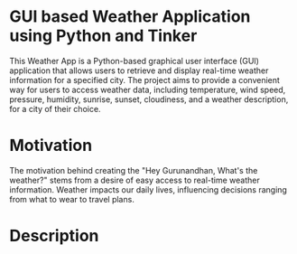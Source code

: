 # GUI based Weather Application using Python and Tinker

This Weather App is a Python-based graphical user interface (GUI) application that allows users to retrieve and display real-time weather information for a specified city. The project aims to provide a convenient way for users to access weather data, including temperature, wind speed, pressure, humidity, sunrise, sunset, cloudiness, and a weather description, for a city of their choice.

# Motivation

The motivation behind creating the "Hey Gurunandhan, What's the weather?" stems from a desire of easy access to real-time weather information. Weather impacts our daily lives, influencing decisions ranging from what to wear to travel plans. 

# Description



